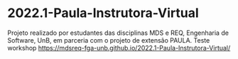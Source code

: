 # 2022.1-Paula-Instrutora-Virtual
Projeto realizado por estudantes das disciplinas MDS e REQ, Engenharia de Software, UnB, em parceria com o projeto de extensão PAULA. Teste workshop
https://mdsreq-fga-unb.github.io/2022.1-Paula-Instrutora-Virtual/